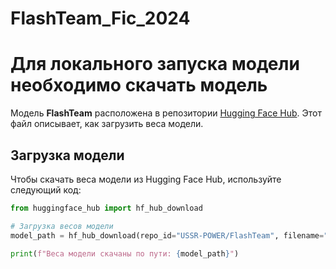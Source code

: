 # FlashTeam_Fic_2024


# Для локального запуска модели необходимо скачать модель

Модель **FlashTeam** расположена в репозитории [Hugging Face Hub](https://huggingface.co/USSR-POWER/FlashTeam). Этот файл описывает, как загрузить веса модели.

## Загрузка модели

Чтобы скачать веса модели из Hugging Face Hub, используйте следующий код:

```python
from huggingface_hub import hf_hub_download

# Загрузка весов модели
model_path = hf_hub_download(repo_id="USSR-POWER/FlashTeam", filename="model.pkl")

print(f"Веса модели скачаны по пути: {model_path}")
